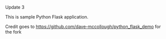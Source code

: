 Update 3

This is sample Python Flask application.

Credit goes to https://github.com/dave-mccollough/python_flask_demo for the fork
